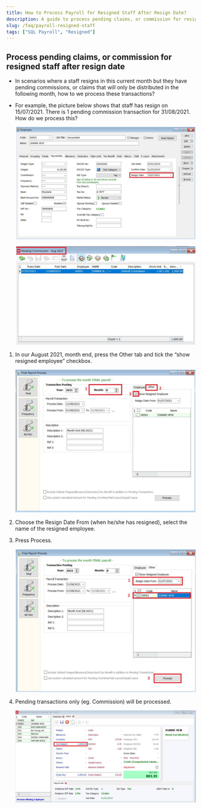 ```yaml
---
title: How to Process Payroll for Resigned Staff After Resign Date?
description: A guide to process pending claims, or commission for resigned staff afer resign date
slug: /faq/payroll-resigned-staff
tags: ["SQL Payroll", "Resigned"]
---
```


## Process pending claims, or commission for resigned staff after resign date

- In scenarios where a staff resigns in this current month but they have pending commissions, or claims that will only be distributed in the following month, how to we process these transactions?

- For example, the picture below shows that staff has resign on 15/07/2021. There is 1 pending commission transaction for 31/08/2021. How do we process this?

    ![resign-date](../../static/img/faq/payroll-resigned-staff/resign-date.png)

    ![pending-comm](../../static/img/faq/payroll-resigned-staff/pending-comm.png)

1. In our August 2021, month end, press the Other tab and tick the “show resigned employee” checkbox.

    ![other](../../static/img/faq/payroll-resigned-staff/other.png)

2. Choose the Resign Date From (when he/she has resigned), select the name of the resigned employee.

3. Press Process.

    ![process](../../static/img/faq/payroll-resigned-staff/process.png)

4. Pending transactions only (eg. Commission) will be processed.

    ![result](../../static/img/faq/payroll-resigned-staff/result.png)
